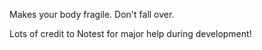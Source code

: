 Makes your body fragile. Don't fall over.

Lots of credit to Notest for major help during development!